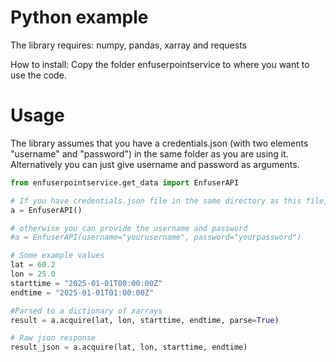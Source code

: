 # Python example

The library requires: numpy, pandas, xarray and requests

How to install: Copy the folder enfuserpointservice to where you want to use the code.

# Usage

The library assumes that you have a credentials.json (with two elements "username" and "password") in the same folder as you are using it. Alternatively you can just give username and password as arguments.

```python
from enfuserpointservice.get_data import EnfuserAPI

# If you have credentials.json file in the same directory as this file, you can use the default constructor
a = EnfuserAPI()

# otherwise you can provide the username and password
#a = EnfuserAPI(username="yourusername", password="yourpassword")

# Some example values
lat = 60.2
lon = 25.0
starttime = "2025-01-01T00:00:00Z"
endtime = "2025-01-01T01:00:00Z"

#Parsed to a dictionary of xarrays
result = a.acquire(lat, lon, starttime, endtime, parse=True)

# Raw json response
result_json = a.acquire(lat, lon, starttime, endtime)
```

